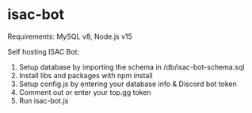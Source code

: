 # isac-bot

Requirements: MySQL v8, Node.js v15

Self hosting ISAC Bot:

1. Setup database by importing the schema in /db/isac-bot-schema.sql
2. Install libs and packages with npm install
3. Setup config.js by entering your database info & Discord bot token
4. Comment out or enter your top.gg token
5. Run isac-bot.js
